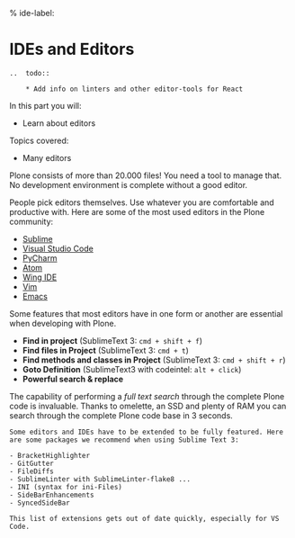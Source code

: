 % ide-label:

# IDEs and Editors

```{eval-rst}
..  todo::

    * Add info on linters and other editor-tools for React

```

In this part you will:

- Learn about editors

Topics covered:

- Many editors

Plone consists of more than 20.000 files! You need a tool to manage that. No development environment is complete without a good editor.

People pick editors themselves. Use whatever you are comfortable and productive with. Here are some of the most used editors in the Plone community:

- [Sublime](https://www.sublimetext.com/)
- [Visual Studio Code](https://code.visualstudio.com/)
- [PyCharm](https://www.jetbrains.com/pycharm/)
- [Atom](https://atom.io/)
- [Wing IDE](http://wingide.com/)
- [Vim](https://www.vim.org/)
- [Emacs](https://www.gnu.org/software/emacs/)

Some features that most editors have in one form or another are essential when developing with Plone.

- **Find in project** (SublimeText 3: `cmd + shift + f`)
- **Find files in Project** (SublimeText 3: `cmd + t`)
- **Find methods and classes in Project** (SublimeText 3: `cmd + shift + r`)
- **Goto Definition** (SublimeText3 with codeintel: `alt + click`)
- **Powerful search & replace**

The capability of performing a *full text search* through the complete Plone code is invaluable. Thanks to omelette, an SSD and plenty of RAM you can search through the complete Plone code base in 3 seconds.

```{note}
Some editors and IDEs have to be extended to be fully featured. Here are some packages we recommend when using Sublime Text 3:

- BracketHighlighter
- GitGutter
- FileDiffs
- SublimeLinter with SublimeLinter-flake8 ...
- INI (syntax for ini-Files)
- SideBarEnhancements
- SyncedSideBar
```

```{note}
This list of extensions gets out of date quickly, especially for VS Code.
```
